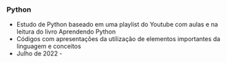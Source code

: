 ### Python
 - Estudo de Python baseado em uma playlist do Youtube com aulas e na leitura do livro Aprendendo Python
 - Códigos com apresentações da utilização de elementos importantes da linguagem e conceitos
 - Julho de 2022 - 
